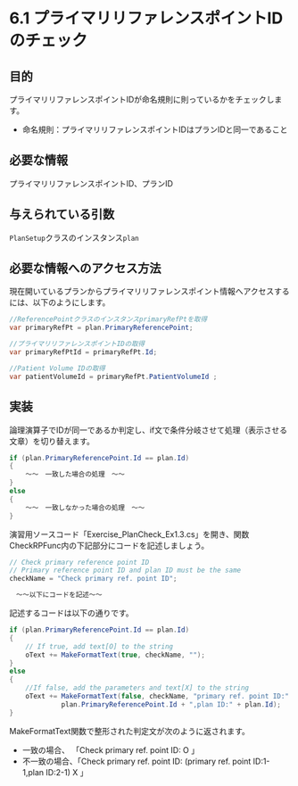 # 6.1 プライマリリファレンスポイントIDのチェック

## 目的

プライマリリファレンスポイントIDが命名規則に則っているかをチェックします。  

- 命名規則：プライマリリファレンスポイントIDはプランIDと同一であること

## 必要な情報

プライマリリファレンスポイントID、プランID

## 与えられている引数

`PlanSetup`クラスのインスタンス`plan`

## 必要な情報へのアクセス方法

現在開いているプランからプライマリリファレンスポイント情報へアクセスするには、以下のようにします。

```csharp
//ReferencePointクラスのインスタンスprimaryRefPtを取得
var primaryRefPt = plan.PrimaryReferencePoint;

//プライマリリファレンスポイントIDの取得
var primaryRefPtId = primaryRefPt.Id;

//Patient Volume IDの取得
var patientVolumeId = primaryRefPt.PatientVolumeId ;
```

## 実装

論理演算子でIDが同一であるか判定し、if文で条件分岐させて処理（表示させる文章）を切り替えます。  

```csharp
if (plan.PrimaryReferencePoint.Id == plan.Id)
{
    ～～　一致した場合の処理　～～
}
else
{
    ～～　一致しなかった場合の処理　～～
}
```

演習用ソースコード「Exercise_PlanCheck_Ex1.3.cs」を開き、関数CheckRPFunc内の下記部分にコードを記述しましょう。  

```csharp
// Check primary reference point ID
// Primary reference point ID and plan ID must be the same
checkName = "Check primary ref. point ID";

　～～以下にコードを記述～～
```

記述するコードは以下の通りです。  

```csharp
if (plan.PrimaryReferencePoint.Id == plan.Id)
{
    // If true, add text[O] to the string 
    oText += MakeFormatText(true, checkName, "");
}
else
{
    //If false, add the parameters and text[X] to the string 
    oText += MakeFormatText(false, checkName, "primary ref. point ID:" +
             plan.PrimaryReferencePoint.Id + ",plan ID:" + plan.Id);
}
```

MakeFormatText関数で整形された判定文が次のように返されます。  

- 一致の場合、  「Check primary ref. point ID: O 」  
- 不一致の場合、「Check primary ref. point ID: (primary ref. point ID:1-1,plan ID:2-1) X 」  
